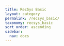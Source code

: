 ```yaml
---
title: RecSys Basic
layout: category
permalink: /recsys_basic/
taxonomy: recsys_basic
sort_order: ascending
sidebar:
  nav: docs
---
```


